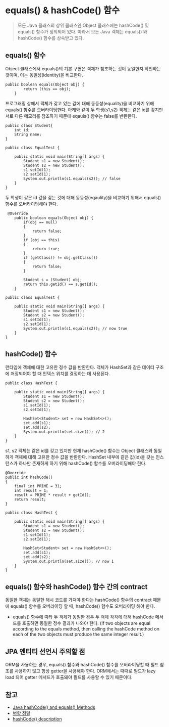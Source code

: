 # equals() & hashCode() 함수
> 모든 Java 클래스의 상위 클래스인 Object 클래스에는 hashCode() 및 equals() 함수가 정의되어 있다. 따라서 모든 Java 객체는 equals() 와 hashCode() 함수를 상속받고 있다. 
## equals() 함수
Object 클래스에서 equals()의 기본 구현은 객체가 참조하는 것이 동일한지 확인하는 것이며, 이는 동일성(identity)을 비교한다.

```
public boolean equals(Object obj) {
        return (this == obj);
    }
```
프로그래밍 상에서 객체가 갖고 있는 값에 대해  동등성(equality)을 비교하기 위해 equals() 함수를 오버라이딩한다. 아래와 같이 두 학생(s1,s2) 객체는 같은 id를 갖지만 서로 다른 메모리를 참조하기 때문에 eqauls() 함수는 false를 반환한다.

```
public class Student{
    int id;
    String name;
}
```

```
public class EqualTest {

    public static void main(String[] args) {
        Student s1 = new Student();
        Student s2 = new Student();
        s1.setId(1);
        s2.setId(1);
        System.out.println(s1.equals(s2)); // false
    }
}
```
 두 학생이 같은 id 값을 갖는 것에 대해 동등성(eqaulity)을 비교하기 위해서 equals() 함수를 오버라이딩해야 한다.

```
 @Override
    public boolean equals(Object obj) {
        if(obj == null)
        {
            return false;
        }
        if (obj == this)
        {
            return true;
        }
        if (getClass() != obj.getClass())
        {
            return false;
        }

        Student s = (Student) obj;
        return this.getId() == s.getId();
    }
```
```
public class EqualTest {

    public static void main(String[] args) {
        Student s1 = new Student();
        Student s2 = new Student();
        s1.setId(1);
        s2.setId(1);
        System.out.println(s1.equals(s2)); // now true
    }
}
```
## hashCode() 함수
런타임에 객체에 대한 고유한 정수 값을 반환한다. 객체가 HashSet과 같은 데이터 구조에 저장되어야 할 때 인덱스 위치를 결정하는 데 사용된다.
```
public class HashTest {

    public static void main(String[] args) {
        Student s1 = new Student();
        Student s2 = new Student();
        s1.setId(1);
        s2.setId(1);

        HashSet<Student> set = new HashSet<>();
        set.add(s1);
        set.add(s2);
        System.out.println(set.size()); // 2
    }
}
```
s1, s2 객체는 같은 id를 갖고 있지만 현재 hashCode() 함수는 Object 클래스와 동일하게 객체에 대해 고유한 정수 값을 반환한다. HashSet 내부에 같은 값(id)을 갖는 인스턴스가 하나만 존재하게 하기 위해 hashCode() 함수를 오버라이딩해야 한다.
```
@Override
public int hashCode()
{
    final int PRIME = 31;
    int result = 1;
    result = PRIME * result + getId();
    return result;
}
```
```
public class HashTest {

    public static void main(String[] args) {
        Student s1 = new Student();
        Student s2 = new Student();
        s1.setId(1);
        s2.setId(1);

        HashSet<Student> set = new HashSet<>();
        set.add(s1);
        set.add(s2);
        System.out.println(set.size()); // now 1
    }
}
```
## equals() 함수와 hashCode() 함수 간의 contract
동일한 객체는 동일한 해시 코드를 가져야 한다는 hashCode() 함수의 contract 때문에 equals() 함수를 오버라이딩 할 때, hashCode() 함수도 오버라이딩 해야 한다.
- equals() 함수에 따라 두 객체가 동일한 경우 두 객체 각각에 대해 hashCode 메서드를 호출하면 동일한 정수 결과가 나와야 한다. (If two objects are equal according to the equals method, then calling the hashCode method on each of the two objects must produce the same integer result.)

## JPA 엔티티 선언시 주의할 점
ORM을 사용하는 경우, equals() 함수와 hashCode() 함수를 오버라이딩할 때 필드 참조를 사용하지 않고 항상 getter을 사용해야 한다. ORM에서는 때때로 필드가 lazy load 되어 getter 메서드가 호출돼야 필드를 사용할 수 있기 때문이다.

## 참고
- [Java hashCode() and equals() Methods](https://howtodoinjava.com/java/basics/java-hashcode-equals-methods/)  
- [병합 정렬](https://gyoogle.dev/blog/algorithm/Merge%20Sort.html)  
- [hashCode() description](hhttps://docs.oracle.com/en/java/javase/17/docs/api/java.base/java/lang/Object.html)  